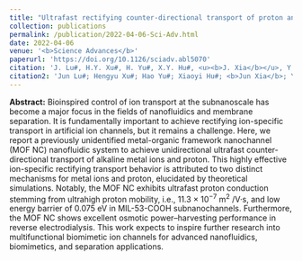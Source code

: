 ```yaml
---
title: "Ultrafast rectifying counter-directional transport of proton and metal ions in metal-organic framework–based nanochannels"
collection: publications
permalink: /publication/2022-04-06-Sci-Adv.html
date: 2022-04-06
venue: '<b>Science Advances</b>'
paperurl: 'https://doi.org/10.1126/sciadv.abl5070'
citation: 'J. Lu#, H.Y. Xu#, H. Yu#, X.Y. Hu#, <u><b>J. Xia</b></u>, Y.L. Zhu, F.C. Wang, H.A. Wu*, L. Jiang, and H.T. Wang*. Ultrafast rectifying counter-directional transport of proton and metal ions in metal-organic framework–based nanochannels. <i>Science Advances</i>, 2022, 8(14), eabl5070.'
citation2: 'Jun Lu#; Hengyu Xu#; Hao Yu#; Xiaoyi Hu#; <b>Jun Xia</b>; Yinlong Zhu; Fengchao Wang; Heng-An Wu*; Lei Jiang; Huanting Wang*; Ultrafast rectifying counter-directional transport of proton and metal ions in metal-organic framework–based nanochannels, <i>Science Advances</i>, 2022, 8(14), eabl5070.'
---
```


**Abstract:** Bioinspired control of ion transport at the subnanoscale has become a major focus in the fields of nanofluidics and membrane separation. It is fundamentally important to achieve rectifying ion-specific transport in artificial ion channels, but it remains a challenge. Here, we report a previously unidentified metal-organic framework nanochannel (MOF NC) nanofluidic system to achieve unidirectional ultrafast counter-directional transport of alkaline metal ions and proton. This highly effective ion-specific rectifying transport behavior is attributed to two distinct mechanisms for metal ions and proton, elucidated by theoretical simulations. Notably, the MOF NC exhibits ultrafast proton conduction stemming from ultrahigh proton mobility, i.e., 11.3 × 10<sup>−7</sup> m<sup>2</sup> /V·s, and low energy barrier of 0.075 eV in MIL-53-COOH subnanochannels. Furthermore, the MOF NC shows excellent osmotic power–harvesting performance in reverse electrodialysis. This work expects to inspire further research into multifunctional biomimetic ion channels for advanced nanofluidics, biomimetics, and separation applications.
